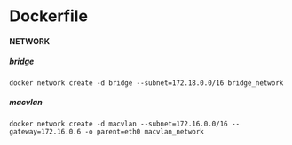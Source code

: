 # Dockerfile

#### NETWORK
##### bridge
```
docker network create -d bridge --subnet=172.18.0.0/16 bridge_network
```
##### macvlan
```
docker network create -d macvlan --subnet=172.16.0.0/16 --gateway=172.16.0.6 -o parent=eth0 macvlan_network
```